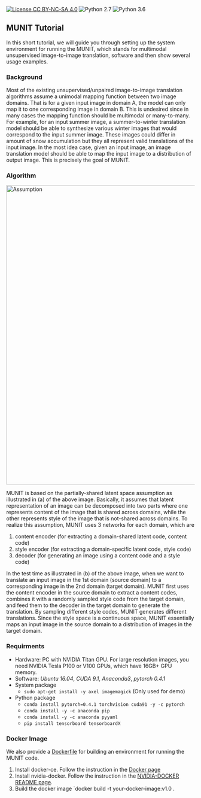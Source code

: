 [![License CC BY-NC-SA 4.0](https://img.shields.io/badge/license-CC4.0-blue.svg)](https://raw.githubusercontent.com/NVIDIA/FastPhotoStyle/master/LICENSE.md)
![Python 2.7](https://img.shields.io/badge/python-2.7-green.svg)
![Python 3.6](https://img.shields.io/badge/python-3.6-green.svg)
## MUNIT Tutorial

In this short tutorial, we will guide you through setting up the system environment for running the MUNIT, which stands for multimodal unsupervised image-to-image translation, software and then show several usage examples.

### Background

Most of the existing unsupervised/unpaired image-to-image translation algorithms assume a unimodal mapping function between two image domains. That is for a given input image in domain A, the model can only map it to one corresponding image in domain B. This is undesired since in many cases the mapping function should be multimodal or many-to-many. For example, for an input summer image, a summer-to-winter translation model should be able to synthesize various winter images that would correspond to the input summer image. These images could differ in amount of snow accumulation but they all represent valid translations of the input image. In the most idea case, given an input image, an image translation model should be able to map the input image to a distribution of output image. This is precisely the goal of MUNIT. 

### Algorithm

<img src="https://raw.githubusercontent.com/NVlabs/MUNIT/master/docs/munit_assumption.jpg" width="800" title="Assumption"> 

MUNIT is based on the partially-shared latent space assumption as illustrated in (a) of the above image. Basically, it assumes that latent representation of an image can be decomposed into two parts where one represents content of the image that is shared across domains, while the other represents style of the image that is not-shared across domains. To realize this assumption, MUNIT uses 3 networks for each domain, which are 

1. content encoder (for extracting a domain-shared latent code, content code)
2. style encoder (for extracting a domain-specific latent code, style code)
3. decoder (for generating an image using a content code and a style code)

In the test time as illustrated in (b) of the above image, when we want to translate an input image in the 1st domain (source domain) to a corresponding image in the 2nd domain (target domain). MUNIT first uses the content encoder in the source domain to extract a content codes, combines it with a randomly sampled style code from the target domain, and feed them to the decoder in the target domain to generate the translation. By sampling different style codes, MUNIT generates different translations. Since the style space is a continuous space, MUNIT essentially maps an input image in the source domain to a distribution of images in the target domain.  

### Requirments


- Hardware: PC with NVIDIA Titan GPU. For large resolution images, you need NVIDIA Tesla P100 or V100 GPUs, which have 16GB+ GPU memory. 
- Software: *Ubuntu 16.04*, *CUDA 9.1*, *Anaconda3*, *pytorch 0.4.1*
- System package
  - `sudo apt-get install -y axel imagemagick` (Only used for demo)  
- Python package
  - `conda install pytorch=0.4.1 torchvision cuda91 -y -c pytorch`
  - `conda install -y -c anaconda pip`
  - `conda install -y -c anaconda pyyaml`
  - `pip install tensorboard tensorboardX`

### Docker Image

We also provide a [Dockerfile](Dockerfile) for building an environment for running the MUNIT code.

  1. Install docker-ce. Follow the instruction in the [Docker page](https://docs.docker.com/install/linux/docker-ce/ubuntu/#install-docker-ce-1)
  2. Install nvidia-docker. Follow the instruction in the [NVIDIA-DOCKER README page](https://github.com/NVIDIA/nvidia-docker).
  3. Build the docker image `docker build -t your-docker-image:v1.0 .